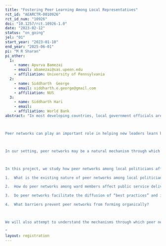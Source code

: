 ```yaml
---
title: "Fostering Peer Learning Among Local Representatives"
rct_id: "AEARCTR-0010926"
rct_id_num: "10926"
doi: "10.1257/rct.10926-1.0"
date: "2023-02-12"
status: "on_going"
jel: "O1"
start_year: "2023-01-10"
end_year: "2025-06-01"
pi: "M R Sharan"
pi_other:
  1:
    - name: Apurva Bamezai
    - email: abamezai@sas.upenn.edu
    - affiliation: University of Pennsylvania
  2:
    - name: Siddharth  George
    - email: siddharth.e.george@gmail.com
    - affiliation: NUS
  3:
    - name: Siddharth Hari
    - email: 
    - affiliation: World Bank
abstract: "In most developing countries, local government officials are ultimately responsible for implementing development programs and delivering public services (Mookherjee 2015).  It is therefore critical to understand how to improve the capacity and efficiency of local government.  Decentralisation and other policies to broaden political representation (eg. reservations for marginalised groups) have brought new cohorts of leaders into the political system, shaping policy choices (Chattopadhyay and Duflo 2004).  However, these new leaders, especially those from disadvantaged groups, may be unfamiliar with formal government processes and policies and may lack the informal networks required to navigate these processes.

Peer networks can play an important role in helping new leaders learn how to govern better.  Indeed, in other contexts, informal networks have proved to be a key source of learning.  Farmers’ decisions to adopt new agricultural technologies are heavily influenced by their peers’ choices (Foster and Rosenzweig 1996, Ben Yishay et al 2021).  SME owners appear to learn effective management practices from peer firms (Cai and Szeidl, 2018).  Peer effects are also important sources of information diffusion in education (Duflo et al 2011) and the workplace (Sandvik et al 2020). 

In our setting, peer networks may be a natural mechanism through which information about good governance practices spread.  This may enable successful institutional experiments to diffuse to other local governments, enhancing the benefits of decentralisation.  Yet, despite their importance, we have almost no empirical evidence on politicians’ networks and how they affect governance and economic development.

In this project, we study how peer networks among local politicians affect the quality of governance and local economic development.  Partnering with the Govt of Bihar, specifically the Departments of Panchayati Raj/Rural Development, we evaluate the impacts of peer groups for local politicians.  Working with over 4000 local government officials – village-level elected representatives called “ward members” – our project aims to answer four questions: 
1.	What is the existing nature of peer networks among local politicians?  Who are local politicians connected to and what information is exchanged through these networks? 
2.	How do peer networks among ward members affect public service delivery, implementation of government schemes and the overall quality of local governance? 
3.	Do peer networks facilitate the diffusion of “best practices” and increase the returns to policy experimentation?
4.	What barriers prevent peer networks from forming organically? 

We will also attempt to understand the mechanisms through which peer networks affect governance, and embed treatment variants to understand the role of two specific mechanisms – learning and coordination.  We will also assess whether peer networks have different effects from a cheaper and easier-to-scale intervention.
"
layout: registration
---
```


